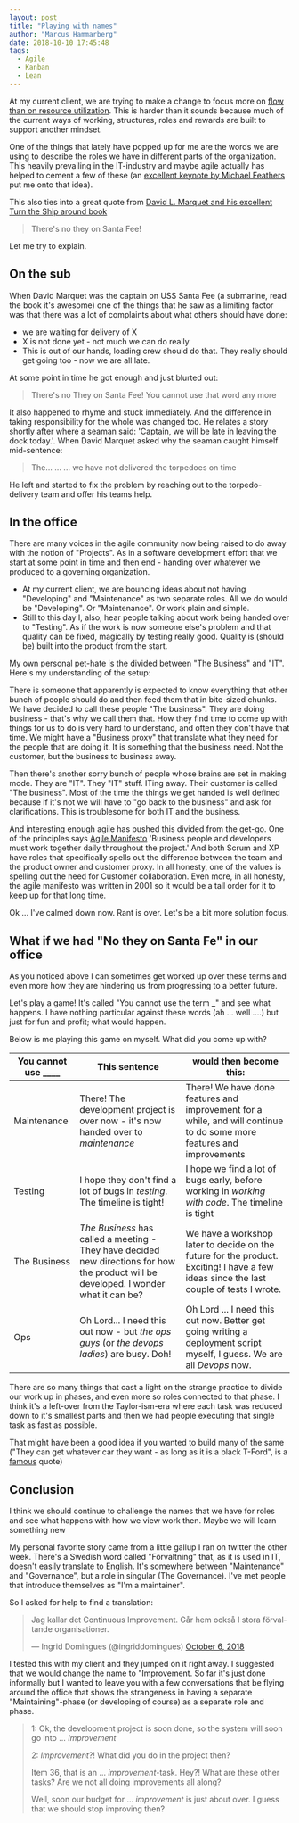 ```yaml
---
layout: post
title: "Playing with names"
author: "Marcus Hammarberg"
date: 2018-10-10 17:45:48
tags:
  - Agile
  - Kanban
  - Lean
---
```


At my current client, we are trying to make a change to focus more on [flow than on resource utilization](https://www.marcusoft.net/2018/05/thinking-in-flow-some-recent-thoughts.html). This is harder than it sounds because much of the current ways of working, structures, roles and rewards are built to support another mindset.

One of the things that lately have popped up for me are the words we are using to describe the roles we have in different parts of the organization. This heavily prevailing in the IT-industry and maybe agile actually has helped to cement a few of these (an [excellent keynote by Michael Feathers](https://www.youtube.com/watch?v=odJ8esf2h6E) put me onto that idea).

This also ties into a great quote from [David L. Marquet and his excellent Turn the Ship around book](https://www.amazon.com/Turn-Ship-Around-Turning-Followers-ebook/dp/B00AFPVP0Y)

> There's no they on Santa Fee!

Let me try to explain.

<!-- excerpt-end -->

## On the sub

When David Marquet was the captain on USS Santa Fee (a submarine, read the book it's awesome) one of the things that he saw as a limiting factor was that there was a lot of complaints about what others should have done:

- we are waiting for delivery of X
- X is not done yet - not much we can do really
- This is out of our hands, loading crew should do that. They really should get going too - now we are all late.

At some point in time he got enough and just blurted out:

> There's no They on Santa Fee! You cannot use that word any more

It also happened to rhyme and stuck immediately. And the difference in taking responsibility for the whole was changed too. He relates a story shortly after where a seaman said: 'Captain, we will be late in leaving the dock today.'. When David Marquet asked why the seaman caught himself mid-sentence:

> The... ... ... we have not delivered the torpedoes on time

He left and started to fix the problem by reaching out to the torpedo-delivery team and offer his teams help.

## In the office

There are many voices in the agile community now being raised to do away with the notion of "Projects". As in a software development effort that we start at some point in time and then end - handing over whatever we produced to a governing organization.

- At my current client, we are bouncing ideas about not having "Developing" and "Maintenance" as two separate roles. All we do would be "Developing". Or "Maintenance". Or work plain and simple.
- Still to this day I, also, hear people talking about work being handed over to "Testing". As if the work is now someone else's problem and that quality can be fixed, magically by testing really good. Quality is (should be) built into the product from the start.

My own personal pet-hate is the divided between "The Business" and "IT". Here's my understanding of the setup:

There is someone that apparently is expected to know everything that other bunch of people should do and then feed them that in bite-sized chunks. We have decided to call these people "The business". They are doing business - that's why we call them that. How they find time to come up with things for us to do is very hard to understand, and often they don't have that time. We might have a "Business proxy" that translate what they need for the people that are doing it. It is something that the business need. Not the customer, but the business to business away.

Then there's another sorry bunch of people whose brains are set in making mode. They are "IT". They "IT" stuff. ITing away. Their customer is called "The business". Most of the time the things we get handed is well defined because if it's not we will have to "go back to the business" and ask for clarifications. This is troublesome for both IT and the business.

And interesting enough agile has pushed this divided from the get-go. One of the principles says [Agile Manifesto](http://agilemanifesto.org/) 'Business people and developers must work together daily throughout the project.' And both Scrum and XP have roles that specifically spells out the difference between the team and the product owner and customer proxy.
In all honesty, one of the values is spelling out the need for Customer collaboration. Even more, in all honesty, the agile manifesto was written in 2001 so it would be a tall order for it to keep up for that long time.

Ok ... I've calmed down now. Rant is over. Let's be a bit more solution focus.

## What if we had "No they on Santa Fe" in our office

As you noticed above I can sometimes get worked up over these terms and even more how they are hindering us from progressing to a better future.

Let's play a game! It's called "You cannot use the term **\_**" and see what happens. I have nothing particular against these words (ah ... well ....) but just for fun and profit; what would happen.

Below is me playing this game on myself. What did you come up with?

| You cannot use \_\_\_\_ | This sentence | would then become this: |
| --- | --- | --- |
| Maintenance | There! The development project is over now - it's now handed over to _maintenance_ | There! We have done features and improvement for a while, and will continue to do some more features and improvements  |
| Testing | I hope they don't find a lot of bugs in _testing_. The timeline is tight!  | I hope we find a lot of bugs early, before working in _working with code_. The timeline is tight |
| The Business  | _The Business_ has called a meeting - They have decided new directions for how the product will be developed. I wonder what it can be? | We have a workshop later to decide on the future for the product. Exciting! I have a few ideas since the last couple of tests I wrote. |
| Ops | Oh Lord... I need this out now - but _the ops guys_ (or _the devops ladies_) are busy. Doh! | Oh Lord ... I need this out now. Better get going writing a deployment script myself, I guess. We are all _Devops_ now. |

There are so many things that cast a light on the strange practice to divide our work up in phases, and even more so roles connected to that phase. I think it's a left-over from the Taylor-ism-era where each task was reduced down to it's smallest parts and then we had people executing that single task as fast as possible.

That might have been a good idea if you wanted to build many of the same ("They can get whatever car they want - as long as it is a black T-Ford", is a [famous](http://oplaunch.com/blog/2015/04/30/the-truth-about-any-color-so-long-as-it-is-black/) quote)

## Conclusion

I think we should continue to challenge the names that we have for roles and see what happens with how we view work then. Maybe we will learn something new

My personal favorite story came from a little gallup I ran on twitter the other week. There's a Swedish word called "Förvaltning" that, as it is used in IT, doesn't easily translate to English. It's somewhere between "Maintenance" and "Governance", but a role in singular (The Governance). I've met people that introduce themselves as "I'm a maintainer".

So I asked for help to find a translation:

<blockquote class="twitter-tweet" data-partner="tweetdeck"><p lang="sv" dir="ltr">Jag kallar det Continuous Improvement. Går hem också I stora förvaltande organisationer.</p>&mdash; Ingrid Domingues (@ingriddomingues) <a href="https://twitter.com/ingriddomingues/status/1048450256638234624?ref_src=twsrc%5Etfw">October 6, 2018</a></blockquote>
<script async src="https://platform.twitter.com/widgets.js" charset="utf-8"></script>

I tested this with my client and they jumped on it right away. I suggested that we would change the name to "Improvement. So far it's just done informally but I wanted to leave you with a few conversations that be flying around the office that shows the strangeness in having a separate "Maintaining"-phase (or developing of course) as a separate role and phase.

> 1: Ok, the development project is soon done, so the system will soon go into ... _Improvement_
>
> 2: _Improvement_?! What did you do in the project then?
>
> Item 36, that is an ... _improvement_-task. Hey?! What are these other tasks? Are we not all doing improvements all along?
>
> Well, soon our budget for ... _improvement_ is just about over. I guess that we should stop improving then?
